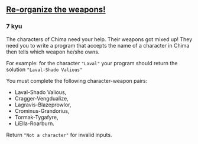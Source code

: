 <h2><a href=https://www.codewars.com/kata/5470ae03304c1250b4000e57/train/python target="_blank">Re-organize the weapons!</a></h2><h3>7 kyu</h3><p>The characters of Chima need your help. Their weapons got mixed up! They need you to write a program that accepts the name of a character in Chima then tells which weapon he/she owns.</p><p>For example: for the character <code>"Laval"</code> your program should return the solution <code>"Laval-Shado Valious"</code></p><p>You must complete the following character-weapon pairs:</p><ul><li>Laval-Shado Valious, </li><li>Cragger-Vengdualize, </li><li>Lagravis-Blazeprowlor, </li><li>Crominus-Grandorius, </li><li>Tormak-Tygafyre, </li><li>LiElla-Roarburn.</li></ul><p>Return <code>"Not a character"</code> for invalid inputs.</p>